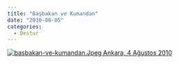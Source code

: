 ```yaml
---
title: "Başbakan ve Kumandan"
date: "2010-08-05"
categories: 
  - Destur
---
```


 [![basbakan-ve-kumandan.Jpeg](/uploads/2010/08/basbakan-ve-kumandan.Jpeg) Ankara, 4 Ağustos 2010](/uploads/2010/08/basbakan-ve-kumandan.jpeg "basbakan-ve-kumandan.Jpeg")
